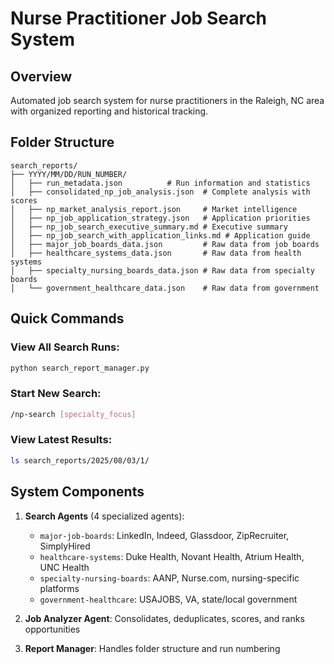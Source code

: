 # Nurse Practitioner Job Search System

## Overview
Automated job search system for nurse practitioners in the Raleigh, NC area with organized reporting and historical tracking.

## Folder Structure
```
search_reports/
├── YYYY/MM/DD/RUN_NUMBER/
│   ├── run_metadata.json          # Run information and statistics
│   ├── consolidated_np_job_analysis.json  # Complete analysis with scores
│   ├── np_market_analysis_report.json     # Market intelligence
│   ├── np_job_application_strategy.json   # Application priorities  
│   ├── np_job_search_executive_summary.md # Executive summary
│   ├── np_job_search_with_application_links.md # Application guide
│   ├── major_job_boards_data.json         # Raw data from job boards
│   ├── healthcare_systems_data.json       # Raw data from health systems
│   ├── specialty_nursing_boards_data.json # Raw data from specialty boards
│   └── government_healthcare_data.json    # Raw data from government
```

## Quick Commands

### View All Search Runs:
```bash
python search_report_manager.py
```

### Start New Search:
```bash
/np-search [specialty_focus]
```

### View Latest Results:
```bash
ls search_reports/2025/08/03/1/
```

## System Components

1. **Search Agents** (4 specialized agents):
   - `major-job-boards`: LinkedIn, Indeed, Glassdoor, ZipRecruiter, SimplyHired
   - `healthcare-systems`: Duke Health, Novant Health, Atrium Health, UNC Health  
   - `specialty-nursing-boards`: AANP, Nurse.com, nursing-specific platforms
   - `government-healthcare`: USAJOBS, VA, state/local government

2. **Job Analyzer Agent**: Consolidates, deduplicates, scores, and ranks opportunities

3. **Report Manager**: Handles folder structure and run numbering
